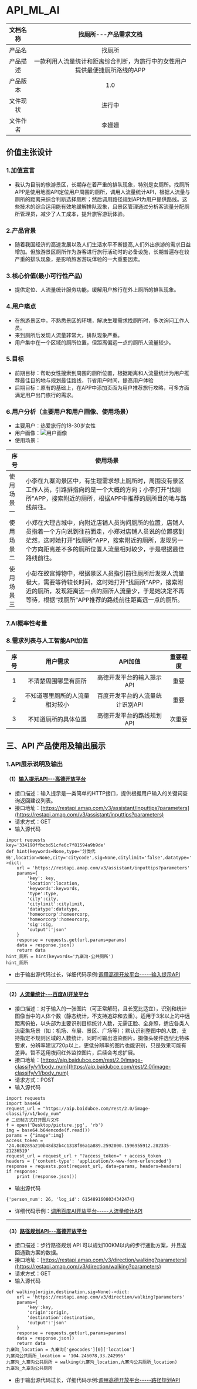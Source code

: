 # API_ML_AI
| 文档名称 | 找厕所---产品需求文档 |
|:------: | :------: |
| 产品名 | 找厕所  |
| 产品描述 | 一款利用人流量统计和距离综合判断，为旅行中的女性用户提供最便捷厕所路线的APP|
| 产品版本 | 1.0 |
| 文件现状| 进行中|
| 文件作者| 李姗姗|
## 价值主张设计
### 1.加值宣言
-  我认为目前的旅游景区，长期存在着严重的排队现象，特别是女厕所。找厕所APP是使用地图API定位用户周围的厕所，调用人流量统计API，根据人流量与厕所的距离来综合判断选择厕所；然后调用路径规划API为用户提供路线。这些技术的综合运用能有效地缓解排队现象，且景区管理通过分析客流量分配厕所管理员，减少了人工成本，提升旅客游玩体验。
### 2.产品背景
-  随着我国经济的高速发展以及人们生活水平不断提高,人们外出旅游的需求日益增加。但旅游景区厕所作为游客进行旅行活动时的必备设施，长期普遍存在较严重的排队现象，是影响旅客游玩体验的一大重要因素。
### 3.核心价值(最小可行性产品)
- 提供定位、人流量统计服务功能，缓解用户旅行在外上厕所的排队现象。
### 4.用户痛点
- 在旅游景区中，不熟悉景区的环境，解决生理需求找厕所时，多次询问工作人员。
- 来到厕所后发现人流量非常大，排队现象严重。
- 用户集中在一个区域的厕所位置，但距离偏远一点的厕所人流量较少。
### 5.目标
- 前期目标：帮助女性搜索到周围的厕所位置，根据距离和人流量统计为用户推荐最佳目的地与规划最佳路线，节省用户时间，提高用户体验
- 后期目标：原有的基础上，在APP中添加页面为用户推荐旅行攻略，可多方面满足用户出门旅行的需求。
### 6.用户分析（主要用户和用户画像、使用场景）
- 主要用户：热爱旅行的18-30岁女性
- 用户画像：![用户画像](https://i.loli.net/2020/07/16/whS5rXJmx4i3MF6.png)
- 使用场景：

| 序号 | 使用场景 | 
|------| ------| 
|使用场景一| 小李在九寨沟景区中，有生理需求想上厕所时，周围没有景区工作人员，引路排指向的是一个大概的方向；小李打开“找厕所”APP，搜索附近的厕所，根据APP中推荐的厕所目的地与路线前往。 | 
|使用场景二| 小郑在大理古城中，向附近店铺人员询问厕所的位置，店铺人员指着一个方向说到往前面走，小郑对店铺人员说的位置感到茫然，这时她打开“找厕所”APP，搜索附近的厕所，发现另一个方向距离差不多的厕所位置人流量相对较少，于是根据最佳路线前往。| 
|使用场景三|小彭在故宫博物中，根据景区人员指引前往厕所后发现人流量极大，需要等待较长时间，这时她打开“找厕所”APP，搜索附近的厕所，发现距离远一点的厕所人流量少，于是她决定不再等待，根据“找厕所”APP推荐的路线前往距离远一点的厕所。| 

### 7.AI概率性考量
### 8.需求列表与人工智能API加值
| 序号 | 用户需求 | API加值 |重要程度|
|:------:| :------: | :------: | :------: |
| 1 | 不清楚周围哪里有厕所 | 高德开发平台的输入提示API |重要|
| 2 | 不知道哪里厕所的人流量相对较小 | 百度开发平台的人流量统计识别API |重要|
| 3 | 不知道厕所的具体位置  | 高德开发平台的路线规划API |次重要|
## 三、API 产品使用及输出展示
### 1.API展示说明及输出
#### （1）[输入提示API---高德开放平台](https://lbs.amap.com/api/webservice/guide/api/inputtips)
- 接口描述：输入提示是一类简单的HTTP接口，提供根据用户输入的关键词查询返回建议列表。
- 接口地址：[https://restapi.amap.com/v3/assistant/inputtips?parameters](https://restapi.amap.com/v3/assistant/inputtips?parameters)
- 请求方式：GET
- 输入源代码
```
import requests
key='334190ffbcbd51cfe6c7f81594a9b9de'
def hint(keywords=None,type='分类代码',location=None,city='citycode',sig=None,citylimit='false',datatype='all',homeorcorp=None)->dict:
    url = 'https://restapi.amap.com/v3/assistant/inputtips?parameters'
    params={
        'key': key,
        'location':location,
        'keywords':keywords,
        'type':type,
        'city':city,
        'citylimit':citylimit,
        'datatype':datatype,
        'homeorcorp':homeorcorp,
        'homeorcorp':homeorcorp,
        'sig':sig,
        'output':'json'
    }
    response = requests.get(url,params=params)
    data = response.json()
    return data
hint_厕所 = hint(keywords='九寨沟-公共厕所')
hint_厕所
```
- 由于输出源代码过长，详细代码示例:[调用高德开放平台-----输入提示API](https://www.jianshu.com/p/eaf69d91c30f)

***

#### （2）[人流量统计---百度AI开放平台](https://ai.baidu.com/ai-doc/BODY/7k3cpyy1t)
- 接口描述：对于输入的一张图片（可正常解码，且长宽比适宜），识别和统计图像当中的人体个数（静态统计，不支持追踪和去重）。适用于3米以上的中远距离俯拍，以头部为主要识别目标统计人数，无需正脸、全身照，适应各类人流密集场景（如：机场、车展、景区、广场等）；默认识别整图中的人数，支持指定不规则区域的人数统计，同时可输出渲染图片。摄像头硬件选型无特殊要求，分辨率建议720p以上，更低分辨率的图片也能识别，只是效果可能有差异。暂不适用夜间红外监控图片，后续会考虑扩展。
- 接口地址：[https://aip.baidubce.com/rest/2.0/image-classify/v1/body_num](https://aip.baidubce.com/rest/2.0/image-classify/v1/body_num)
- 请求方式：POST
- 输入源代码
```
import requests
import base64
request_url = "https://aip.baidubce.com/rest/2.0/image-classify/v1/body_num"
# 二进制方式打开图片文件
f = open('Desktop/picture.jpg', 'rb')
img = base64.b64encode(f.read())
params = {"image":img}
access_token = '24.0c0289a210b48d32b4c1318f86a1a889.2592000.1596955912.282335-21236519'
request_url = request_url + "?access_token=" + access_token
headers = {'content-type': 'application/x-www-form-urlencoded'}
response = requests.post(request_url, data=params, headers=headers)
if response:
    print (response.json())
```

- 输出源代码
```
{'person_num': 26, 'log_id': 6154891608034342474}
```
- 详细代码示例：[调用百度AI开放平台-----人流量统计API](https://www.jianshu.com/p/e2e66eeaf687)

***

#### （3）[路径规划API---高德开放平台](https://lbs.amap.com/api/webservice/guide/api/direction#walk)
- 接口描述：步行路径规划 API 可以规划100KM以内的步行通勤方案，并且返回通勤方案的数据。
- 接口地址：[https://restapi.amap.com/v3/direction/walking?parameters](https://restapi.amap.com/v3/direction/walking?parameters)
- 请求方式：GET
- 输入源代码
```
def walking(origin,destination,sig=None)->dict:
    url = 'https://restapi.amap.com/v3/direction/walking?parameters'
    params={
        'key':key,
        'origin':origin,
        'destination':destination,
        'output':'json'
    }
    response = requests.get(url,params=params)
    data = response.json()
    return data
九寨沟_location = 九寨沟['geocodes'][0]['location']
九寨沟公共厕所_location = '104.246078,33.242995'
九寨沟_九寨沟公共厕所 = walking(九寨沟_location,九寨沟公共厕所_location)
九寨沟_九寨沟公共厕所
```
- 由于输出源代码过长，详细代码示例:[调用高德开放平台-----路径规划API](https://www.jianshu.com/p/9b90f04c1878)
